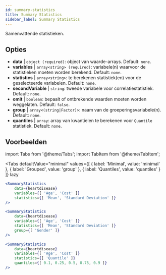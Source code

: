 ```yaml
---
id: summary-statistics 
title: Summary Statistics
sidebar_label: Summary Statistics
---
```


Samenvattende statistieken.

## Opties

* __data__ | `object (required)`: object van waarde-arrays. Default: `none`.
* __variables__ | `array<string> (required)`: variabele(n) waarvoor de statistieken moeten worden berekend. Default: `none`.
* __statistics__ | `array<string>`: te berekenen statistiek(en) voor de geselecteerde variabelen. Default: `none`.
* __secondVariable__ | `string`: tweede variabele voor correlatiestatistiek. Default: `none`.
* __omit__ | `boolean`: bepaalt of ontbrekende waarden moeten worden weggelaten. Default: `false`.
* __group__ | `array<(string|Factor)>`: naam van de groeperingsvariabele(n). Default: `none`.
* __quantiles__ | `array`: array van kwantielen te berekenen voor `Quantile` statistiek. Default: `none`.


## Voorbeelden

import Tabs from '@theme/Tabs';
import TabItem from '@theme/TabItem';

<Tabs
    defaultValue="minimal"
    values={[
        { label: 'Minimal', value: 'minimal' },
        { label: 'Grouped', value: 'group' },
        { label: 'Quantiles', value: 'quantiles' }
    ]}
    lazy
>

<TabItem value="minimal">

```jsx live
<SummaryStatistics 
    data={heartdisease} 
    variables={[ 'Age', 'Cost' ]}
    statistics={[ 'Mean', 'Standard Deviation' ]}
/>
```

</TabItem>

<TabItem value="group" >

```jsx live
<SummaryStatistics 
    data={heartdisease} 
    variables={[ 'Age', 'Cost' ]}
    statistics={[ 'Mean', 'Standard Deviation' ]}
    group={[ 'Gender' ]}
/>
```
</TabItem>

<TabItem value="quantiles">

```jsx live
<SummaryStatistics 
    data={heartdisease} 
    variables={[ 'Age', 'Cost' ]}
    statistics={[ 'Quantile' ]}
    quantiles={[ 0.1, 0.25, 0.5, 0.75, 0.9 ]}
/>
```

</TabItem>

</Tabs>

